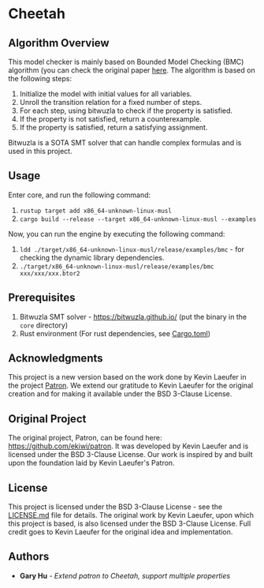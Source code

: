 # Cheetah

## Algorithm Overview

This model checker is mainly based on Bounded Model Checking (BMC) algorithm (you can check the original paper [here](https://www.cs.cmu.edu/~emc/papers/Books%20and%20Edited%20Volumes/Bounded%20Model%20Checking.pdf). The algorithm is based on the following steps:

1. Initialize the model with initial values for all variables.
2. Unroll the transition relation for a fixed number of steps.
3. For each step, using bitwuzla to check if the property is satisfied.
4. If the property is not satisfied, return a counterexample.
5. If the property is satisfied, return a satisfying assignment.

Bitwuzla is a SOTA SMT solver that can handle complex formulas and is used in this project.

## Usage

Enter core, and run the following command:

1. `rustup target add x86_64-unknown-linux-musl`
2. `cargo build --release --target x86_64-unknown-linux-musl --examples`

Now, you can run the engine by executing the following command:
1. `ldd ./target/x86_64-unknown-linux-musl/release/examples/bmc`  - for checking the dynamic library dependencies.
2. `./target/x86_64-unknown-linux-musl/release/examples/bmc xxx/xxx/xxx.btor2`

## Prerequisites

1. Bitwuzla SMT solver - https://bitwuzla.github.io/ (put the binary in the `core` directory)
2. Rust environment (For rust dependencies, see [Cargo.toml](core/Cargo.toml))

## Acknowledgments

This project is a new version based on the work done by Kevin Laeufer in the project [Patron](https://github.com/ekiwi/patron). We extend our gratitude to Kevin Laeufer for the original creation and for making it available under the BSD 3-Clause License.

## Original Project

The original project, Patron, can be found here: https://github.com/ekiwi/patron. It was developed by Kevin Laeufer and is licensed under the BSD 3-Clause License. Our work is inspired by and built upon the foundation laid by Kevin Laeufer's Patron.

## License

This project is licensed under the BSD 3-Clause License - see the [LICENSE.md](core/LICENSE) file for details. The original work by Kevin Laeufer, upon which this project is based, is also licensed under the BSD 3-Clause License. Full credit goes to Kevin Laeufer for the original idea and implementation.

## Authors

- **Gary Hu** - *Extend patron to Cheetah, support multiple properties*
